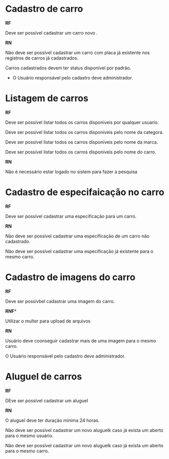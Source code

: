 # Cadastro de carro

**RF**

Deve ser possível cadastrar um carro novo .

**RN**

Não deve ser possível cadastrar um carro com placa já existente nos registros de carros já cadastrados.

Carros cadastrados devem ter status disponível por padrão.

* O Usuário responsável pelo cadastro deve  administrador.


# Listagem de carros
**RF** 

Deve ser possível listar todos os carros disponíveis por qualquer usuario.

Deve ser possível listar todos os carros disponíveis pelo nome da categora.

Deve ser possível listar todos os carros disponíveis pelo nome da marca.

Deve ser possível listar todos os carros disponíveis pelo nome do carro.


**RN**

Não é necessário  estar logado no sistem para fazer a pesquisa

# Cadastro de especifaicação no carro

**RF**

Deve ser possível cadastrar uma especificação para um carro.


**RN**

Não deve ser possível cadastrar uma especificação de um carro não cadastrado.

Não deve ser possível cadastrar uma especificação já existente para o mesmo carro.

 # Cadastro de imagens do carro

 **RF**

Deve ser possívbel cadastrar uma imagem do carro.

**RNF***

Utilizar o multer para upload de arquivos

**RN**

Usuário deve coonseguir cadastrar mais de uma imagem para o mesmo carro.

O Usuário responsável pelo cadastro deve  administrador.

# Aluguel de carros

**RF**

DEve ser possível cadastrar um aluguel

**RN**

O aluguel deve ter duração mínima 24 horas.

Não deve ser possível cadastrar um novo aluguelk caso já exista um aberto para o mesmo usuário.

Não deve ser possível cadastrar um novo aluguelk caso já exista um aberto para o mesmo carro.